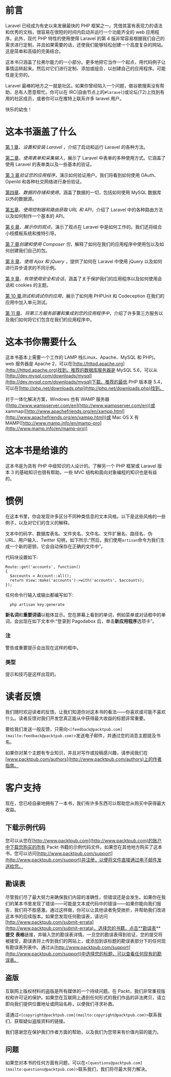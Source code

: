 # 前言

Laravel 已经成为有史以来发展最快的 PHP 框架之一。凭借其富有表现力的语法和优秀的文档，很容易在很短的时间内启动并运行一个功能齐全的 web 应用程序。此外，现代 PHP 特性的使用使得 Laravel 的第 4 版非常容易根据我们自己的需求进行定制，并且如果需要的话，还使我们能够轻松创建一个高度复杂的网站。这是简单和高级的完美结合。

这本书只涵盖了拉弗尔能力的一小部分。更多地把它当作一个起点，用代码例子让事情运转起来。然后对它们进行定制、添加或组合，以创建自己的应用程序。可能性是无穷的。

Laravel 最棒的地方之一就是社区。如果你曾经陷入一个问题，做谷歌搜索没有帮助，总有人愿意帮忙。你可以在 IRC(自由节点上的`#laravel`)或论坛(T2)上找到有用的社区成员，或者你可以在推特上联系许多 laravel 用户。

快乐的幼虫！

# 这本书涵盖了什么

[第 1 章](01.html "Chapter 1. Setting Up and Installing Laravel")、*设置和安装 Laravel* ，介绍了启动和运行 Laravel 的各种方法。

[第二章](02.html "Chapter 2. Using Forms and Gathering Input")、*使用表单和采集输入*，展示了 Laravel 中表单的多种使用方式。它涵盖了使用 Laravel 的表单类以及一些基本的验证。

[第 3 章](03.html "Chapter 3. Authenticating Your Application")*验证您的应用程序*，演示如何验证用户。我们将看到如何使用 OAuth、OpenId 和各种社交网络进行身份验证。

[第四章](04.html "Chapter 4. Storing and Using Data")、*数据的存储和使用*，涵盖了数据的一切，包括如何使用 MySQL 数据库以外的数据源。

[第五章](05.html "Chapter 5. Using Controllers and Routes for URLs and APIs")、*使用控制器和路由获取 URL 和 API*，介绍了 Laravel 中的各种路由方法以及如何制作一个基本的 API。

[第 6 章](06.html "Chapter 6. Displaying Your Views")、*展示你的观点*，演示了观点在 Laravel 中是如何工作的。我们还将结合小枝模板系统和推特引导。

[第 7 章](07.html "Chapter 7. Creating and Using Composer Packages")*创建和使用 Composer 包*，解释了如何在我们的应用程序中使用包以及如何创建我们自己的包。

[第 8 章](08.html "Chapter 8. Using Ajax and jQuery")、*使用 Ajax 和 jQuery* ，提供了如何在 Laravel 中使用 jQuery 以及如何进行异步请求的不同示例。

[第 9 章](09.html "Chapter 9. Using Security and Sessions Effectively")、*有效使用安全和会话*，涵盖了关于保护我们的应用程序以及如何使用会话和 cookies 的主题。

[第 10 章](10.html "Chapter 10. Testing and Debugging Your App")*测试和调试你的应用*，展示了如何用 PHPUnit 和 Codeception 在我们的应用中加入单元测试。

[第 11 章](11.html "Chapter 11. Deploying and Integrating Third-party Services into Your Application")、*将第三方服务部署和集成到您的应用程序中*，介绍了许多第三方服务以及我们如何将它们包含在我们的应用程序中。

# 这本书你需要什么

这本书基本上需要一个工作的 LAMP 栈(Linux、Apache、MySQL 和 PHP)。web 服务器是 Apache 2，可以在[http://httpd.apache.org](http://httpd.apache.org)找到。推荐的数据库服务器是 MySQL 5.6，可以从[http://dev.mysql.com/downloads/mysql](http://dev.mysql.com/downloads/mysql)下载。推荐的最低 PHP 版本是 5.4，可以在[http://php.net/downloads.php](http://php.net/downloads.php)找到。

对于一体化解决方案，Windows 也有 WAMP 服务器([http://www.wampserver.com/en](http://www.wampserver.com/en))或 xammap([http://www.apachefriends.org/en/xampp.html](http://www.apachefriends.org/en/xampp.html))或 Mac OS X 有 MAMP([http://www.mamp.info/en/mamp-pro](http://www.mamp.info/en/mamp-pro))

# 这本书是给谁的

这本书是为具有 PHP 中级知识的人设计的。了解另一个 PHP 框架或 Laravel 版本 3 的基础知识也很有帮助。一些 MVC 结构和面向对象编程的知识也是有益的。

# 惯例

在这本书里，你会发现许多区分不同种类信息的文本风格。以下是这些风格的一些例子，以及对它们的含义的解释。

文本中的码字、数据库表名、文件夹名、文件名、文件扩展名、路径名、伪 URL、用户输入、Twitter 句柄，如下所示:“然后，我们使用`artisan`命令为我们生成一个新的密钥，它会自动保存在正确的文件中”。

代码块设置如下:

```
Route::get('accounts', function()
{
  $accounts = Account::all();
  return View::make('accounts')->with('accounts', $accounts);
});
```

任何命令行输入或输出都编写如下:

```
  php artisan key:generate
```

**新名词**和**重要词语**以粗体显示。您在屏幕上看到的单词，例如菜单或对话框中的单词，会出现在如下文本中:“登录到 Pagodabox 后，单击**新应用程序**选项卡”。

### 注

警告或重要提示会出现在这样的框中。

### 类型

提示和技巧是这样出现的。

# 读者反馈

我们随时欢迎读者的反馈。让我们知道你对这本书的看法——你喜欢或可能不喜欢什么。读者反馈对我们开发您真正能从中获得最大收益的标题非常重要。

要给我们发送一般反馈，只需向`<[feedback@packtpub.com](mailto:feedback@packtpub.com)>`发送电子邮件，并通过您的消息主题提及书名。

如果你对某个主题有专业知识，并且对写作或投稿感兴趣，请参阅我们在[www.packtpub.com/authors](http://www.packtpub.com/authors)上的作者指南。

# 客户支持

现在，您已经自豪地拥有了一本书，我们有许多东西可以帮助您从购买中获得最大收益。

## 下载示例代码

您可以从您在[http://www.packtpub.com](http://www.packtpub.com)的账户中下载您购买的所有 Packt 书籍的示例代码文件。如果您在其他地方购买了这本书，您可以访问[http://www.packtpub.com/support](http://www.packtpub.com/support)并注册，以便将文件直接通过电子邮件发送给您。

## 勘误表

尽管我们尽了最大努力来确保我们内容的准确性，但错误还是会发生。如果你在我们的某本书里发现了错误——可能是文本或代码中的错误——如果你能向我们报告，我们将不胜感激。通过这样做，你可以让其他读者免受挫折，并帮助我们改进这本书的后续版本。如果您发现任何勘误表，请访问[http://www.packtpub.com/submit-errata](http://www.packtpub.com/submit-errata)，选择您的书籍，点击**勘误表** **提交** **表格**链接，并输入您的勘误表详情。一旦您的勘误表得到验证，您的提交将被接受，勘误表将上传到我们的网站上，或添加到该标题的勘误表部分下的任何现有勘误表列表中。通过从[http://www.packtpub.com/support](http://www.packtpub.com/support)中选择您的标题，可以查看任何现有的勘误表。

## 盗版

互联网上版权材料的盗版是所有媒体的一个持续问题。在 Packt，我们非常重视版权和许可证的保护。如果您在互联网上遇到任何形式的我们作品的非法拷贝，请立即向我们提供位置地址或网站名称，以便我们寻求补救。

请通过`<[copyright@packtpub.com](mailto:copyright@packtpub.com)>`联系我们，获取疑似盗版资料的链接。

我们感谢您在保护我们作者方面的帮助，以及我们为您带来有价值内容的能力。

## 问题

如果您对本书的任何方面有问题，可以在`<[questions@packtpub.com](mailto:questions@packtpub.com)>`联系我们，我们将尽最大努力解决。